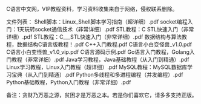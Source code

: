 
C语言中文网，VIP教程资料，学习资料收集来自于网络，侵权联系删除。

文件列表：
Shell脚本：Linux_Shell脚本学习指南（超详细）.pdf
socket编程入门：1天玩转socket通信技术（非常详细）.pdf
STL教程：C   STL快速入门（非常详细）.pdf
STL教程：C___STL快速入门（非常详细）.pdf
数据结构与算法教程，数据结构C语言版教程！.pdf
C++入门教程.pdf
C语言小白变怪兽_v1.0.pdf
C语言小白变怪兽_v1.0_vip.pdf
C语言源码示例.pdf
Go语言入门教程，Golang入门教程（非常详细）.pdf
Java学习教程，Java基础教程（从入门到精通）.pdf
Linux学习教程，Linux入门教程（超详细）.pdf
MySQL教程：MySQL数据库学习宝典（从入门到精通）.pdf
Python多线程和多进程编程（并发编程）.pdf
Python基础教程，Python入门教程（非常详细）.pdf


备注：贪财乃万恶之源，贫困才是万恶之本。若是你们喜欢它，请多多支持正版。
